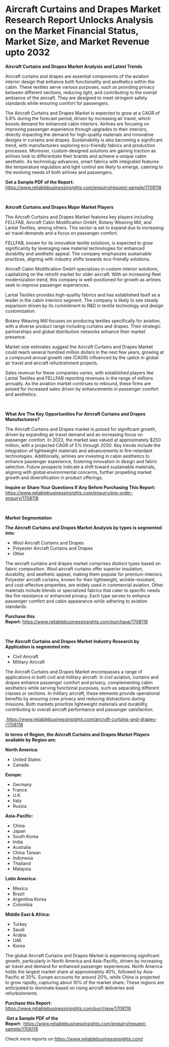 <p><h1>Aircraft Curtains and Drapes Market Research Report Unlocks Analysis on the Market Financial Status, Market Size, and Market Revenue upto 2032</h1></p><p><strong>Aircraft Curtains and Drapes Market Analysis and Latest Trends</strong></p>
<p><p>Aircraft curtains and drapes are essential components of the aviation interior design that enhance both functionality and aesthetics within the cabin. These textiles serve various purposes, such as providing privacy between different sections, reducing light, and contributing to the overall ambiance of the aircraft. They are designed to meet stringent safety standards while ensuring comfort for passengers.</p><p>The Aircraft Curtains and Drapes Market is expected to grow at a CAGR of 5.9% during the forecast period, driven by increasing air travel, which boosts demand for enhanced cabin interiors. Airlines are focusing on improving passenger experience through upgrades to their interiors, directly impacting the demand for high-quality materials and innovative designs in curtains and drapes. Sustainability is also becoming a significant trend, with manufacturers exploring eco-friendly fabrics and production processes. Moreover, custom-designed solutions are gaining traction as airlines look to differentiate their brands and achieve a unique cabin aesthetic. As technology advances, smart fabrics with integrated features like temperature regulation and light control are likely to emerge, catering to the evolving needs of both airlines and passengers.</p></p>
<p><strong>Get a Sample PDF of the Report:&nbsp;</strong> <a href="https://www.reliablebusinessinsights.com/enquiry/request-sample/1708118?utm_campaign=1837&utm_medium=2&utm_source=Github&utm_content=ia&utm_term=05022025&utm_id=aircraft-curtains-and-drapes">https://www.reliablebusinessinsights.com/enquiry/request-sample/1708118</a></p>
<p>&nbsp;</p>
<p><strong>Aircraft Curtains and Drapes Major Market Players</strong></p>
<p><p>The Aircraft Curtains and Drapes Market features key players including FELLFAB, Aircraft Cabin Modification GmbH, Botany Weaving Mill, and Lantal Textiles, among others. This sector is set to expand due to increasing air travel demands and a focus on passenger comfort.</p><p>FELLFAB, known for its innovative textile solutions, is expected to grow significantly by leveraging new material technologies for enhanced durability and aesthetic appeal. The company emphasizes sustainable practices, aligning with industry shifts towards eco-friendly solutions.</p><p>Aircraft Cabin Modification GmbH specializes in custom interior solutions, capitalizing on the retrofit market for older aircraft. With an increasing fleet modernization trend, this company is well-positioned for growth as airlines seek to improve passenger experiences.</p><p>Lantal Textiles provides high-quality fabrics and has established itself as a leader in the cabin interiors segment. The company is likely to see steady expansion driven by its commitment to R&D in textile technology and design customization.</p><p>Botany Weaving Mill focuses on producing textiles specifically for aviation, with a diverse product range including curtains and drapes. Their strategic partnerships and global distribution networks enhance their market presence.</p><p>Market size estimates suggest the Aircraft Curtains and Drapes Market could reach several hundred million dollars in the next few years, growing at a compound annual growth rate (CAGR) influenced by the uptick in global air travel and aircraft refurbishment projects.</p><p>Sales revenue for these companies varies, with established players like Lantal Textiles and FELLFAB reporting revenues in the range of millions annually. As the aviation market continues to rebound, these firms are poised for increased sales driven by enhancements in passenger comfort and aesthetics.</p></p>
<p>&nbsp;</p>
<p><strong>What Are The Key Opportunities For Aircraft Curtains and Drapes Manufacturers?</strong></p>
<p><p>The Aircraft Curtains and Drapes market is poised for significant growth, driven by expanding air travel demand and an increasing focus on passenger comfort. In 2023, the market was valued at approximately $250 million, with a projected CAGR of 5% through 2030. Key trends include the integration of lightweight materials and advancements in fire-retardant technologies. Additionally, airlines are investing in cabin aesthetics to enhance passenger experience, fostering innovation in design and fabric selection. Future prospects indicate a shift toward sustainable materials, aligning with global environmental concerns, further propelling market growth and diversification in product offerings.</p></p>
<p><strong>Inquire or Share Your Questions If Any Before Purchasing This Report:</strong> <a href="https://www.reliablebusinessinsights.com/enquiry/pre-order-enquiry/1708118?utm_campaign=1837&utm_medium=2&utm_source=Github&utm_content=ia&utm_term=05022025&utm_id=aircraft-curtains-and-drapes">https://www.reliablebusinessinsights.com/enquiry/pre-order-enquiry/1708118</a></p>
<p>&nbsp;</p>
<p><strong>Market Segmentation</strong></p>
<p><strong>The Aircraft Curtains and Drapes Market Analysis by types is segmented into:</strong></p>
<p><ul><li>Wool Aircraft Curtains and Drapes</li><li>Polyester Aircraft Curtains and Drapes</li><li>Other</li></ul></p>
<p><p>The aircraft curtains and drapes market comprises distinct types based on fabric composition. Wool aircraft curtains offer superior insulation, durability, and aesthetic appeal, making them popular for premium interiors. Polyester aircraft curtains, known for their lightweight, wrinkle-resistant, and cost-effective properties, are widely used in commercial aviation. Other materials include blends or specialized fabrics that cater to specific needs like fire resistance or enhanced privacy. Each type serves to enhance passenger comfort and cabin appearance while adhering to aviation standards.</p></p>
<p><strong>Purchase this Report:&nbsp;</strong><a href="https://www.reliablebusinessinsights.com/purchase/1708118?utm_campaign=1837&utm_medium=2&utm_source=Github&utm_content=ia&utm_term=05022025&utm_id=aircraft-curtains-and-drapes">https://www.reliablebusinessinsights.com/purchase/1708118</a></p>
<p>&nbsp;</p>
<p><strong>The Aircraft Curtains and Drapes Market Industry Research by Application is segmented into:</strong></p>
<p><ul><li>Civil Aircraft</li><li>Military Aircraft</li></ul></p>
<p><p>The Aircraft Curtains and Drapes Market encompasses a range of applications in both civil and military aircraft. In civil aviation, curtains and drapes enhance passenger comfort and privacy, complementing cabin aesthetics while serving functional purposes, such as separating different classes or sections. In military aircraft, these elements provide operational benefits by ensuring crew privacy and reducing distractions during missions. Both markets prioritize lightweight materials and durability, contributing to overall aircraft performance and passenger satisfaction.</p></p>
<p><a href="https://www.reliablebusinessinsights.com/aircraft-curtains-and-drapes-r1708118?utm_campaign=1837&utm_medium=2&utm_source=Github&utm_content=ia&utm_term=05022025&utm_id=aircraft-curtains-and-drapes">&nbsp;https://www.reliablebusinessinsights.com/aircraft-curtains-and-drapes-r1708118</a></p>
<p><strong>In terms of Region, the Aircraft Curtains and Drapes Market Players available by Region are:</strong></p>
<p>
    <p> <strong> North America: </strong>
        <ul>
            <li>United States</li>
            <li>Canada</li>
        </ul>
        </p> 
    <p> <strong> Europe: </strong>
        <ul>
            <li>Germany</li>
            <li>France</li>
            <li>U.K.</li>
            <li>Italy</li>
            <li>Russia</li>
        </ul>
        </p> 
    <p> <strong> Asia-Pacific: </strong>
        <ul>
            <li>China</li>
            <li>Japan</li>
            <li>South Korea</li>
            <li>India</li>
            <li>Australia</li>
            <li>China Taiwan</li>
            <li>Indonesia</li>
            <li>Thailand</li>
            <li>Malaysia</li>
        </ul>
        </p> 
    <p> <strong> Latin America: </strong>
        <ul>
            <li>Mexico</li>
            <li>Brazil</li>
            <li>Argentina Korea</li>
            <li>Colombia</li>
        </ul>
        </p> 
    <p> <strong> Middle East & Africa: </strong>
        <ul>
            <li>Turkey</li>
            <li>Saudi</li>
            <li>Arabia</li>
            <li>UAE</li>
            <li>Korea</li>
        </ul>
    </p>
    </p>
<p><p>The global Aircraft Curtains and Drapes Market is experiencing significant growth, particularly in North America and Asia-Pacific, driven by increasing air travel and demand for enhanced passenger experiences. North America holds the largest market share at approximately 40%, followed by Asia-Pacific at 30%. Europe accounts for around 20%, while China is projected to grow rapidly, capturing about 10% of the market share. These regions are anticipated to dominate based on rising aircraft deliveries and refurbishments.</p></p>
<p><strong>Purchase this Report: </strong><a href="https://www.reliablebusinessinsights.com/purchase/1708118?utm_campaign=1837&utm_medium=2&utm_source=Github&utm_content=ia&utm_term=05022025&utm_id=aircraft-curtains-and-drapes">https://www.reliablebusinessinsights.com/purchase/1708118</a></p>
<p>&nbsp;<strong>Get a Sample PDF of the Report:&nbsp;&nbsp;</strong><a href="https://www.reliablebusinessinsights.com/enquiry/request-sample/1708118?utm_campaign=1837&utm_medium=2&utm_source=Github&utm_content=ia&utm_term=05022025&utm_id=aircraft-curtains-and-drapes">https://www.reliablebusinessinsights.com/enquiry/request-sample/1708118</a></p>
<p><strong></strong></p>
<p>Check more reports on <a href="https://www.reliablebusinessinsights.com/?utm_campaign=1837&utm_medium=2&utm_source=Github&utm_content=ia&utm_term=05022025&utm_id=aircraft-curtains-and-drapes">https://www.reliablebusinessinsights.com/</a></p>